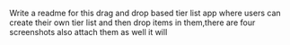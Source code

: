 Write a readme for this drag and drop based tier list app where users can create their own tier list and then drop items in them,there are four
 screenshots also attach them as well it will